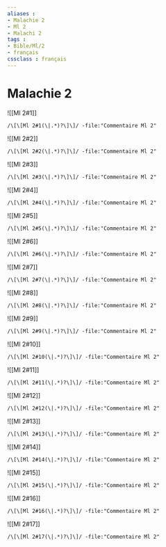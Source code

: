 ```yaml
---
aliases : 
- Malachie 2
- Ml 2
- Malachi 2
tags : 
- Bible/Ml/2
- français
cssclass : français
---
```


# Malachie 2

![[Ml 2#1]]

```query
/\[\[Ml 2#1(\|.*)?\]\]/ -file:"Commentaire Ml 2"
```

![[Ml 2#2]]

```query
/\[\[Ml 2#2(\|.*)?\]\]/ -file:"Commentaire Ml 2"
```

![[Ml 2#3]]

```query
/\[\[Ml 2#3(\|.*)?\]\]/ -file:"Commentaire Ml 2"
```

![[Ml 2#4]]

```query
/\[\[Ml 2#4(\|.*)?\]\]/ -file:"Commentaire Ml 2"
```

![[Ml 2#5]]

```query
/\[\[Ml 2#5(\|.*)?\]\]/ -file:"Commentaire Ml 2"
```

![[Ml 2#6]]

```query
/\[\[Ml 2#6(\|.*)?\]\]/ -file:"Commentaire Ml 2"
```

![[Ml 2#7]]

```query
/\[\[Ml 2#7(\|.*)?\]\]/ -file:"Commentaire Ml 2"
```

![[Ml 2#8]]

```query
/\[\[Ml 2#8(\|.*)?\]\]/ -file:"Commentaire Ml 2"
```

![[Ml 2#9]]

```query
/\[\[Ml 2#9(\|.*)?\]\]/ -file:"Commentaire Ml 2"
```

![[Ml 2#10]]

```query
/\[\[Ml 2#10(\|.*)?\]\]/ -file:"Commentaire Ml 2"
```

![[Ml 2#11]]

```query
/\[\[Ml 2#11(\|.*)?\]\]/ -file:"Commentaire Ml 2"
```

![[Ml 2#12]]

```query
/\[\[Ml 2#12(\|.*)?\]\]/ -file:"Commentaire Ml 2"
```

![[Ml 2#13]]

```query
/\[\[Ml 2#13(\|.*)?\]\]/ -file:"Commentaire Ml 2"
```

![[Ml 2#14]]

```query
/\[\[Ml 2#14(\|.*)?\]\]/ -file:"Commentaire Ml 2"
```

![[Ml 2#15]]

```query
/\[\[Ml 2#15(\|.*)?\]\]/ -file:"Commentaire Ml 2"
```

![[Ml 2#16]]

```query
/\[\[Ml 2#16(\|.*)?\]\]/ -file:"Commentaire Ml 2"
```

![[Ml 2#17]]

```query
/\[\[Ml 2#17(\|.*)?\]\]/ -file:"Commentaire Ml 2"
```

